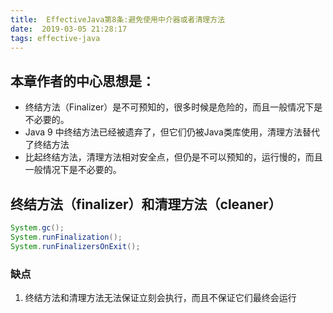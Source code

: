 ```yaml
---
title:  EffectiveJava第8条:避免使用中介器或者清理方法
date:  2019-03-05 21:28:17
tags: effective-java
---
```


## 本章作者的中心思想是：
- 终结方法（Finalizer）是不可预知的，很多时候是危险的，而且一般情况下是不必要的。
- Java 9 中终结方法已经被遗弃了，但它们仍被Java类库使用，清理方法替代了终结方法
- 比起终结方法，清理方法相对安全点，但仍是不可以预知的，运行慢的，而且一般情况下是不必要的。

## 终结方法（finalizer）和清理方法（cleaner）

```java
System.gc();
System.runFinalization();
System.runFinalizersOnExit();
```

### 缺点
1. 终结方法和清理方法无法保证立刻会执行，而且不保证它们最终会运行